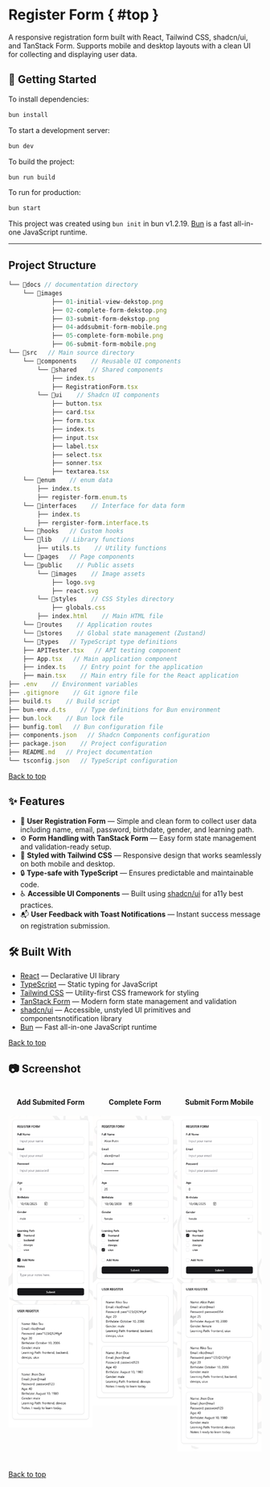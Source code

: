 # Register Form { #top }

A responsive registration form built with React, Tailwind CSS, shadcn/ui, and TanStack Form.
Supports mobile and desktop layouts with a clean UI for collecting and displaying user data.

## 🚀 Getting Started

To install dependencies:

```bash
bun install
```

To start a development server:

```bash
bun dev
```

To build the project:

```bash
bun run build
```

To run for production:

```bash
bun start
```

This project was created using `bun init` in bun v1.2.19. [Bun](https://bun.sh) is a fast all-in-one JavaScript runtime.

---

## Project Structure

```ts
└── 📁docs // documentation directory
    └── 📁images
            ├── 01-initial-view-dekstop.png
            ├── 02-complete-form-dekstop.png
            ├── 03-submit-form-dekstop.png
            ├── 04-addsubmit-form-mobile.png
            ├── 05-complete-form-mobile.png
            ├── 06-submit-form-mobile.png
└── 📁src   // Main source directory
    └── 📁components    // Reusable UI components
        └── 📁shared    // Shared components
            ├── index.ts
            ├── RegistrationForm.tsx
        └── 📁ui    // Shadcn UI components
            ├── button.tsx  
            ├── card.tsx
            ├── form.tsx
            ├── index.ts
            ├── input.tsx
            ├── label.tsx
            ├── select.tsx
            ├── sonner.tsx
            ├── textarea.tsx
    └── 📁enum    // enum data
        ├── index.ts
        ├── register-form.enum.ts
    └── 📁interfaces    // Interface for data form
        ├── index.ts
        ├── rergister-form.interface.ts
    └── 📁hooks   // Custom hooks
    └── 📁lib   // Library functions
        ├── utils.ts    // Utility functions
    └── 📁pages   // Page components
    └── 📁public    // Public assets
        └── 📁images    // Image assets
            ├── logo.svg
            ├── react.svg
        └── 📁styles    // CSS Styles directory
            ├── globals.css
        ├── index.html    // Main HTML file
    └── 📁routes    // Application routes
    └── 📁stores    // Global state management (Zustand)
    └── 📁types   // TypeScript type definitions
    ├── APITester.tsx   // API testing component
    ├── App.tsx   // Main application component
    ├── index.ts    // Entry point for the application
    ├── main.tsx    // Main entry file for the React application
├── .env    // Environment variables
├── .gitignore    // Git ignore file
├── build.ts    // Build script
├── bun-env.d.ts    // Type definitions for Bun environment
├── bun.lock    // Bun lock file
├── bunfig.toml   // Bun configuration file
├── components.json   // Shadcn Components configuration
├── package.json    // Project configuration
├── README.md   // Project documentation
└── tsconfig.json   // TypeScript configuration
```

[Back to top](#top)

## ✨ Features

* 📝 **User Registration Form** — Simple and clean form to collect user data including name, email, password, birthdate, gender, and learning path.
* ⚙️ **Form Handling with TanStack Form** — Easy form state management and validation-ready setup.
* 🎨 **Styled with Tailwind CSS** — Responsive design that works seamlessly on both mobile and desktop.
* 🔒 **Type-safe with TypeScript** — Ensures predictable and maintainable code.
* ♿ **Accessible UI Components** — Built using [shadcn/ui](https://ui.shadcn.dev/) for a11y best practices.
* 📬 **User Feedback with Toast Notifications** — Instant success message on registration submission.

## 🛠️ Built With

* [React](https://reactjs.org/) — Declarative UI library
* [TypeScript](https://www.typescriptlang.org/) — Static typing for JavaScript
* [Tailwind CSS](https://tailwindcss.com/) — Utility-first CSS framework for styling
* [TanStack Form](https://tanstack.com/table/v8) — Modern form state management and validation
* [shadcn/ui](https://ui.shadcn.dev/) — Accessible, unstyled UI primitives and componentsnotification library
* [Bun](https://bun.sh/) — Fast all-in-one JavaScript runtime

[Back to top](#top)


## 📷 Screenshot

<div style="display: flex; flex-wrap: wrap; justify-content: space-around;">
<div style="flex: 1; min-width: 30%; margin-bottom: 20px; text-align: center;">
<h4>Add Submited Form</h4>
<img src="./docs/images/04-addsubmit-form-mobile.png" alt="After Add Submited Form Mobile" style="max-width: 100%; height: auto;">
</div>
<div style="flex: 1; min-width: 30%; margin-bottom: 20px; text-align: center;">
<h4>Complete Form</h4>
<img src="./docs/images/05-complete-form-mobile.png" alt="Complete Form Mobile" style="max-width: 100%; height: auto;">
</div>
<div style="flex: 1; min-width: 30%; margin-bottom: 20px; text-align: center;">
<h4>Submit Form Mobile</h4>
<img src="./docs/images/06-submit-form-mobile.png" alt="Submit Form Mobile" style="max-width: 100%; height: auto;">
</div>
</div>

[Back to top](#top)